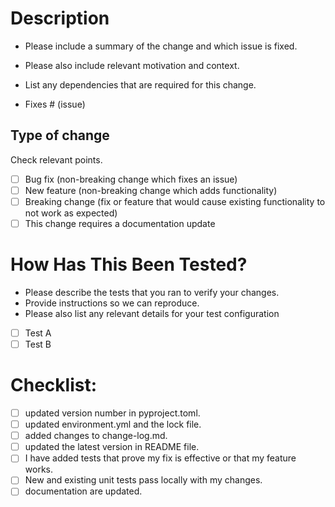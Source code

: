 # Description

- Please include a summary of the change and which issue is fixed.
- Please also include relevant motivation and context.
- List any dependencies that are required for this change.


- Fixes # (issue)
## Type of change

Check relevant points.

- [ ] Bug fix (non-breaking change which fixes an issue)
- [ ] New feature (non-breaking change which adds functionality)
- [ ] Breaking change (fix or feature that would cause existing functionality to not work as expected)
- [ ] This change requires a documentation update

# How Has This Been Tested?

- Please describe the tests that you ran to verify your changes.
- Provide instructions so we can reproduce.
- Please also list any relevant details for your test configuration

- [ ] Test A
- [ ] Test B

# Checklist:

- [ ] updated version number in pyproject.toml.
- [ ] updated environment.yml and the lock file.
- [ ] added changes to change-log.md.
- [ ] updated the latest version in README file.
- [ ] I have added tests that prove my fix is effective or that my feature works.
- [ ] New and existing unit tests pass locally with my changes.
- [ ] documentation are updated.
